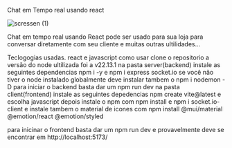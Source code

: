 Chat em Tempo real usando react 

![scressen (1)](https://github.com/user-attachments/assets/981ad12c-594b-4e7f-b178-04794c661657)

Chat em tempo real usando React pode ser usado para sua loja para conversar diretamente com seu cliente e muitas outras ultilidades...

Teclogogias usadas.
react e javascript
como usar
clone o repositorio
a versão do node ultilizada foi a v22.13.1
na pasta server(backend) instale as seguintes dependencias
npm i -y e npm i express socket.io 
se você não tiver o node instalado globalmente deve instalar tambem o npm i nodemon -D
para iniciar o backend basta dar um npm run dev
na pasta client(frontend) instale as seguintes depedencias
npm create vite@latest e escolha javascript 
depois instale o npm com npm install e npm i socket.io-client
e instale tambem o material de icones com npm install @mui/material @emotion/react @emotion/styled

para inicinar o frontend basta dar um npm run dev e provavelmente deve se encontrar em http://localhost:5173/
